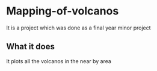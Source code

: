 # Mapping-of-volcanos
It is a project which was done as a final year minor project

## What it does
It plots all the volcanos in the near by area

